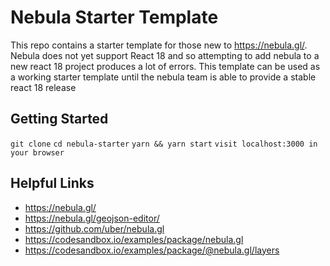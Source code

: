 # Nebula Starter Template

This repo contains a starter template for those new to https://nebula.gl/. 
Nebula does not yet support React 18 and so attempting to add nebula to a new react 18 project produces a lot of errors.
This template can be used as a working starter template until the nebula team is able to provide a stable react 18 release


## Getting Started

`git clone`
`cd nebula-starter`
`yarn && yarn start`
`visit localhost:3000 in your browser`

## Helpful Links

- https://nebula.gl/
- https://nebula.gl/geojson-editor/
- https://github.com/uber/nebula.gl
- https://codesandbox.io/examples/package/nebula.gl
- https://codesandbox.io/examples/package/@nebula.gl/layers
